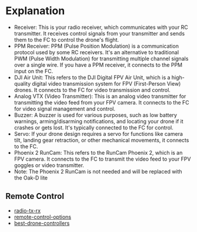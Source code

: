 # Explanation
* Receiver: This is your radio receiver, which communicates with your RC transmitter. It receives control signals from your transmitter and sends them to the FC to control the drone's flight.
* PPM Receiver: PPM (Pulse Position Modulation) is a communication protocol used by some RC receivers. It's an alternative to traditional PWM (Pulse Width Modulation) for transmitting multiple channel signals over a single wire. If you have a PPM receiver, it connects to the PPM input on the FC.
* DJI Air Unit: This refers to the DJI Digital FPV Air Unit, which is a high-quality digital video transmission system for FPV (First-Person View) drones. It connects to the FC for video transmission and control.
* Analog VTX (Video Transmitter): This is an analog video transmitter for transmitting the video feed from your FPV camera. It connects to the FC for video signal management and control.
* Buzzer: A buzzer is used for various purposes, such as low battery warnings, arming/disarming notifications, and locating your drone if it crashes or gets lost. It's typically connected to the FC for control.
* Servo: If your drone design requires a servo for functions like camera tilt, landing gear retraction, or other mechanical movements, it connects to the FC.
* Phoenix 2 RunCam: This refers to the RunCam Phoenix 2, which is an FPV camera. It connects to the FC to transmit the video feed to your FPV goggles or video transmitter.
* Note: The Phoenix 2 RunCam is not needed and will be replaced with the Oak-D lite

## Remote Control
* [radio-tx-rx](https://oscarliang.com/radio-transmitter/)
* [remote-control-options](https://etramping.com/best-drone-transmitter/#:~:text=If%20money%20is%20not%20an,Transmitter%20is%20the%20Budget%20Option.)
* [best-drone-controllers](https://www.droneblog.com/best-drone-controllers/)